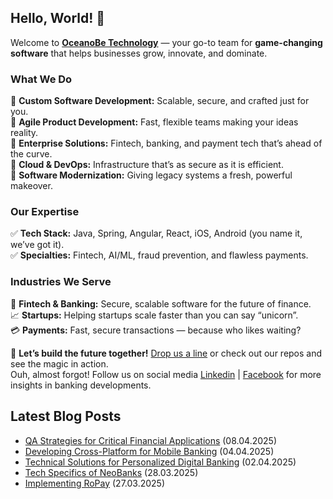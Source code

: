 ## Hello, World! :wave:

Welcome to **[OceanoBe Technology][1]** — your go-to team for **game-changing software** that helps businesses grow, innovate, and dominate.

### What We Do
🔹 **Custom Software Development:** Scalable, secure, and crafted just for you.\
🔹 **Agile Product Development:** Fast, flexible teams making your ideas reality.\
🔹 **Enterprise Solutions:** Fintech, banking, and payment tech that’s ahead of the curve.\
🔹 **Cloud & DevOps:** Infrastructure that’s as secure as it is efficient.\
🔹 **Software Modernization:** Giving legacy systems a fresh, powerful makeover.
 
### Our Expertise
✅ **Tech Stack:** Java, Spring, Angular, React, iOS, Android (you name it, we’ve got it).\
✅ **Specialties:** Fintech, AI/ML, fraud prevention, and flawless payments.
 
### Industries We Serve
🏦 **Fintech & Banking:** Secure, scalable software for the future of finance.\
📈 **Startups:** Helping startups scale faster than you can say “unicorn”.\
💳 **Payments:** Fast, secure transactions — because who likes waiting?
 
📩 **Let’s build the future together!** [Drop us a line][1] or check out our repos and see the magic in action.\
Ouh, almost forgot! Follow us on social media [Linkedin][2] | [Facebook][3] for more insights in banking developments.


[1]: https://oceanobe.com
[2]: https://www.linkedin.com/company/oceanobe-technology/
[3]: https://www.facebook.com/oceanobe/

## Latest Blog Posts
- [QA Strategies for Critical Financial Applications](https://oceanobe.com/news/qa-strategies-for-critical-financial-applications/1514) (08.04.2025)
- [Developing Cross-Platform for Mobile Banking](https://oceanobe.com/news/developing-cross-platform-for-mobile-banking/1507) (04.04.2025)
- [Technical Solutions for Personalized Digital Banking](https://oceanobe.com/news/technical-solutions-for-personalized-digital-banking/1505) (02.04.2025)
- [Tech Specifics of NeoBanks](https://oceanobe.com/news/tech-specifics-of-neobanks/1503) (28.03.2025)
- [Implementing RoPay](https://oceanobe.com/news/implementing-ropay/1501) (27.03.2025)
